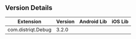 ## Version Details

| Extension | Version | Android Lib | iOS Lib |
| --- | --- | --- | --- |
| com.distriqt.Debug | 3.2.0 |  |  |
